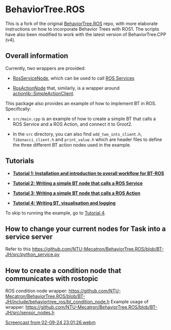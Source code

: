 # BehaviorTree.ROS

This is a fork of the original [BehaviorTree.ROS](https://github.com/BehaviorTree/BehaviorTree.ROS/tree/master) repo, with more elaborate instructions on how to incorporate Behavior Trees with ROS1. The scripts have also been modified to work with the latest version of BehaviorTree.CPP (v4).

## Overall information

Currently, two wrappers are provided:

- [RosServiceNode](include/behaviortree_ros/bt_service_node.h), which can be used to call
  [ROS Services](http://wiki.ros.org/Services)

- [RosActionNode](include/behaviortree_ros/bt_action_node.h) that, similarly, is a wrapper around
  [actionlib::SimpleActionClient](http://wiki.ros.org/actionlib).

This package also provides an example of how to implement BT in ROS. Specifically:

- `src/main.cpp` is an example of how to create a simple BT that calls a ROS Service and a ROS Action, and connect it to Groot2.

- In the `src` directory, you can also find `add_two_ints_client.h`, `fibonacci_client.h` and `print_value.h` which are header files to define the three different BT action nodes used in the example.

## Tutorials

- [**Tutorial 1: Installation and introduction to overall workflow for BT-ROS**](docs/tutorial1.md)

- [**Tutorial 2: Writing a simple BT node that calls a ROS Service**](docs/tutorial2.md)

- [**Tutorial 3: Writing a simple BT node that calls a ROS Action**](docs/tutorial3.md)

- [**Tutorial 4: Writing BT, visualisation and logging**](docs/tutorial4.md)

To skip to running the example, go to [Tutorial 4](docs/tutorial4.md#running-the-entire-example).

## How to change your current nodes for Task into a service server
Refer to this https://github.com/NTU-Mecatron/BehaviorTree.ROS/blob/BT-JH/src/python_service.py

## How to create a condition node that communicates with rostopic
ROS condition node wrapper: https://github.com/NTU-Mecatron/BehaviorTree.ROS/blob/BT-JH/include/behaviortree_ros/bt_condition_node.h
Example usage of wrapper: https://github.com/NTU-Mecatron/BehaviorTree.ROS/blob/BT-JH/src/sensor_nodes.h

[Screencast from 02-09-24 23:01:26.webm](https://github.com/user-attachments/assets/96a6ad92-5b24-453c-bfec-ff504ef33087)

